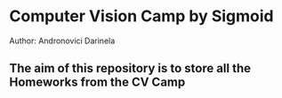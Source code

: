 # Computer Vision Camp by Sigmoid
Author: Andronovici Darinela
## The aim of this repository is to store all the Homeworks from the CV Camp
